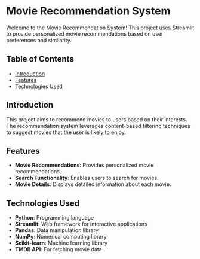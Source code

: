 
# Movie Recommendation System

Welcome to the Movie Recommendation System! This project uses Streamlit to provide personalized movie recommendations based on user preferences and similarity.

## Table of Contents
- [Introduction](#introduction)
- [Features](#features)
- [Technologies Used](#technologies-used)

## Introduction
This project aims to recommend movies to users based on their interests. The recommendation system leverages content-based filtering techniques to suggest movies that the user is likely to enjoy.

## Features
- **Movie Recommendations**: Provides personalized movie recommendations.
- **Search Functionality**: Enables users to search for movies.
- **Movie Details**: Displays detailed information about each movie.

## Technologies Used
- **Python**: Programming language
- **Streamlit**: Web framework for interactive applications
- **Pandas**: Data manipulation library
- **NumPy**: Numerical computing library
- **Scikit-learn**: Machine learning library
- **TMDB API**: For fetching movie data
